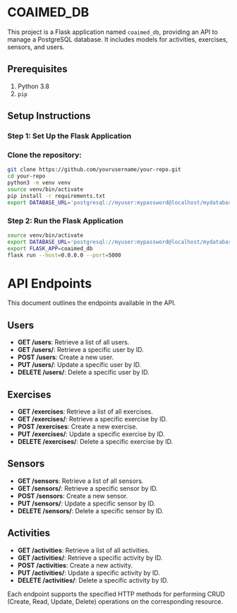 # COAIMED_DB

This project is a Flask application named `coaimed_db`, providing an API to manage a PostgreSQL database. 
It includes models for activities, exercises, sensors, and users.

## Prerequisites

1. Python 3.8
2. `pip`

## Setup Instructions

### Step 1: Set Up the Flask Application

### Clone the repository:

```sh
git clone https://github.com/yourusername/your-repo.git
cd your-repo
python3 -m venv venv
source venv/bin/activate
pip install -r requirements.txt
export DATABASE_URL='postgresql://myuser:mypassword@localhost/mydatabase'
```

### Step 2: Run the Flask Application
```sh
source venv/bin/activate
export DATABASE_URL='postgresql://myuser:mypassword@localhost/mydatabase'
export FLASK_APP=coaimed_db
flask run --host=0.0.0.0 --port=5000
```

# API Endpoints

This document outlines the endpoints available in the API.

## Users

- **GET /users**: Retrieve a list of all users.
- **GET /users/<id>**: Retrieve a specific user by ID.
- **POST /users**: Create a new user.
- **PUT /users/<id>**: Update a specific user by ID.
- **DELETE /users/<id>**: Delete a specific user by ID.

## Exercises

- **GET /exercises**: Retrieve a list of all exercises.
- **GET /exercises/<id>**: Retrieve a specific exercise by ID.
- **POST /exercises**: Create a new exercise.
- **PUT /exercises/<id>**: Update a specific exercise by ID.
- **DELETE /exercises/<id>**: Delete a specific exercise by ID.

## Sensors

- **GET /sensors**: Retrieve a list of all sensors.
- **GET /sensors/<id>**: Retrieve a specific sensor by ID.
- **POST /sensors**: Create a new sensor.
- **PUT /sensors/<id>**: Update a specific sensor by ID.
- **DELETE /sensors/<id>**: Delete a specific sensor by ID.

## Activities

- **GET /activities**: Retrieve a list of all activities.
- **GET /activities/<id>**: Retrieve a specific activity by ID.
- **POST /activities**: Create a new activity.
- **PUT /activities/<id>**: Update a specific activity by ID.
- **DELETE /activities/<id>**: Delete a specific activity by ID.

Each endpoint supports the specified HTTP methods for performing CRUD (Create, Read, Update, Delete) operations on the corresponding resource.

